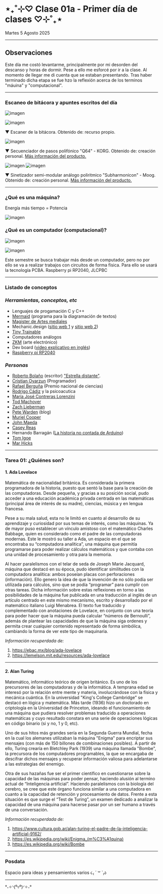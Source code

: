 # ⋆₊˚⊹♡ Clase 01a - Primer día de clases ♡⊹˚₊⋆

Martes 5 Agosto 2025

***

## Observaciones

Este día me costó levantarme, principalmente por mi desorden del descanso y horas de dormir. Pese a ello me esforcé por ir a la clase. Al momento de llegar me di cuenta que se estaban presentando. Tras haber terminado dicha etapa se fue hzo la reflexión acerca de los terminos "máuina" y "computacional".

***

### Escaneo de bitácora y apuntes escritos del día

![imagen](./imagenes/01.jpg)

![imagen](./imagenes/02.jpg)

▼ Escaner de la bitácora. Obtenido de: recurso propio.

![imagen](./imagenes/03.jpeg)

▼ Secuenciador de pasos polifónico "Q64" - KORG. Obtenido de: creación personal. [Más información del producto.](https://www.korg.com/cl/products/dj/sq_64/)

![imagen](./imagenes/04.jpeg)
![imagen](./imagenes/05.jpeg)

▼ Sinetizador semi-modular análogo poliritmico "Subharmonicon" - Moog. Obtenido de: creación personal. [Más información del producto.](https://www.moogmusic.com/synthesizers/subharmonicon/)

***

### ¿Qué es una máquina?

Energía más tiempo = Potencia

![imagen](./imagenes/06.jpeg)

### ¿Qué es un computador (computacional)?

![imagen](./imagenes/07.jpeg)

![imagen](./imagenes/08.jpeg)

Este semestre se busca trabajar más desde un computador, pero no por ello se va a realizar trabajos con circuitos de forma física. Para ello se usará la tecnología PCBA.
Raspberry pi RP2040,
JLCPBC

***

### Listado de conceptos

### _Herramientas, conceptos, etc_

- Lenguajes de progamación C y C++
- [Mermaid](https://mermaid.js.org/) (programa para la diagramación de textos)
- [Magister de Artes mediales](https://artes.uchile.cl/postgrados/43490/artes-mediales)
- Mechanic.design ([sitio web 1](https://mechanicaldesign101.com/) y [sitio web 2](https://www.machinedesign.com/))
- [Tiny Trainable](https://github.com/montoyamoraga/tiny-trainable-instruments)
- Computadores análogos
- [ZKM](https://en.wikipedia.org/wiki/ZKM_Center_for_Art_and_Media_Karlsruhe) (arte electrónico)
- Dev board ([video explicativo en inglés](https://www.youtube.com/watch?v=JrO2LziLXtM&ab_channel=UTSOURCE))
- [Raspberry pi RP2040](https://raspberrypi.cl/producto/raspberry-pi-rp2040/)


### _Personas_

- [Roberto Bolaño](https://es.wikipedia.org/wiki/Roberto_Bola%C3%B1o) (escritor) ["Estrella distante"](https://es.wikipedia.org/wiki/Estrella_distante).
- [Cristian Oyarzun](https://www.instagram.com/coyarzunroa/) (Programador)
- [Rafael Berguña](https://www.uc.cl/universidad/premios-nacionales/rafael-benguria-donoso/) (Premio nacional de ciencias)
- [Rodrigo Cádiz](https://musica.uc.cl/docentes/rodrigo-cadiz/) y la psicoacutica
- [María José Contreras Lorenzini](https://www.mariajosecontreras.com/)
- [Tod Machover](https://www.media.mit.edu/people/tod/overview/)
- [Zach Lieberman](http://zach.li/)
- [Pete Warden](https://petewarden.com/) (blog)
- [Muriel Cooper](https://disenadorasgraficas.com/biografia/muriel-cooper/)
- [John Maeda](https://www.media.mit.edu/people/maeda/overview/)
- [Casey Reas](https://reas.com/)
- Hernando Barragán ([La historia no contada de Arduino](https://arduinohistory.github.io/))
- [Tom Igoe](https://tigoe.com/)
- [Mar Hicks](https://marhicks.com/)

***

### Tarea 01: ¿Quiénes son?

#### 1. Ada Lovelace

Matemática de nacionalidad británica. Es considerada la primera programadora de la historia, puesto que sentó la base para la creación de las computadoras.
Desde pequeña, y gracias a su posición social, pudo acceder a una educación académica privada centrada en las matemáticas (principal área de interés de su madre), ciencias, música y en lengua francesa.

Pese a su mala salud, esta no le limitó en cuanto al desarrollo de su aprendizaje y curiosidad por sus temas de interés, como las máquinas. 
Ya de mayor puso establecer un vínculo amistoso con el matemático Charles Babbage, quien es considerado como el padre de las computadoras modernas. Este le mostró su taller a Ada, un espacio en el que se encontraba su “computadora analítica”, una máquina que permitía programarse para poder realizar cálculos matemáticos y que contaba con una unidad de procesamiento y otra para la memoria.

Al hacer paralelismos con el telar de seda de Joseph Marie Jacquard, máquina que destacó en su época, pudo identificar similitudes con la computadora analítica: ambos poseían placas con perforaciones (información). Ello genero la idea de que la invención de no sólo podía ser utilizada para cálculos, sino que se podía “programar” para cumplir con otras tareas.
Dicha información sobre estas reflexiones en torno a las posibilidades de la máquina fue publicada en una traducción al inglés de un artículo centrado en este mismo mecanismo, escrito y desarrollado por el matemático italiano Luigi Menabrea. El texto fue traducido y complementado con anotaciones de Lovelace, en conjunto con una teoría para poder hacer que la máquina pueda calcular “números de Bernoulli”, además de plantear las capacidades de que la máquina siga ordenes y permita crear cualquier contenido representado de forma simbólica, cambiando la forma de ver este tipo de maquinaria.

*Información recuperdada de:*
1) https://ebac.mx/blog/ada-lovelace
2) https://lemelson.mit.edu/resources/ada-lovelace

- - - - - - - - - - -

#### 2. Alan Turing

Matemático, informático teórico de origen británico. 
Es uno de los precursores de las computadoras y de la informática. A temprana edad se interesó por la relación entre mente y materia, involucrándose con la física y mecánica cuántica. En la universidad "King's College Cambridge" se destacó en lógica y matemática. Más tarde (1936) hizo un doctorado en criptología en la Universidad de Princeton, ideando el funcionamiento de una máquina que pudiera resolver problemas traducido a operaciones matemáticas y cuyo resultado constara en una serie de operaciones lógicas en código binario (si y no, 1 y 0, etc).

Uno de sus hitos más grandes sería en la Segunda Guerra Mundial, fecha en la cual los alemanes utilizaban la máquina "Enigma" para encriptar sus mensajes (con más de 150 billones de combinaciones posibles). A partir de ello, Turing crearía en Bletchley Park (1939) una máquina llamada "Bombe", la precursora de los computadores programables, la que se encargaba de descifrar dichos mensajes y recuperar información valiosa para adelantarse a las estrategias del enemigo.

Otra de sus hazañas fue ser el primer científico en cuestionarse sobre la capacidad de las máquinas para poder pensar, haciendo alusión al termino actual de “Inteligencia artificial”. Haciendo paralelismos con la biología del cerebro, se cree que este órgano funciona similar a una computadora en cuanto a la capacidad de retención y procesamiento de datos. Frente a esta situación es que surge el “Test de Turing”, un examen dedicado a analizar la capacidad de una máquina para hacerse pasar por un ser humano a través de una conversación. 

*Información recuperdada de:*
1) https://www.cultura.gob.ar/alan-turing-el-padre-de-la-inteligencia-artificial-9162/
2) https://es.wikipedia.org/wiki/Enigma_(m%C3%A1quina)
3) https://es.wikipedia.org/wiki/Bombe

***

### Posdata

Espacio para ideas y pensamientos varios ૮₍ ´ ꒳ `₎ა

***

°˖✧◝(⁰▿⁰)◜✧˖°
